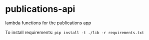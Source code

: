 # publications-api
lambda functions for the publications app


To install requirements: 
`pip install -t ./lib -r requirements.txt`
